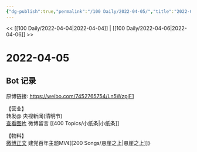 ```yaml
---
{"dg-publish":true,"permalink":"/100 Daily/2022-04-05/","title":"2022-04-05","created":"2022-11-21T00:21:35.000+08:00","updated":"2023-01-09T17:24:41.024+08:00"}
---
```



<< [[100 Daily/2022-04-04\|2022-04-04]] | [[100 Daily/2022-04-06\|2022-04-06]] >>

# 2022-04-05

## Bot 记录

原博链接: https://weibo.com/7452765754/Ln5WzpjF1

【营业】  
[](https://weibo.com/detail/4754683635438934) 转发@ 央视新闻(清明节)  
[查看图片](https://wx3.sinaimg.cn/large/0088n2Pggy1h0zagqtcgjj30yi075gly.jpg) 微博留言 [](https://weibo.com/detail/4753558354004488) [[400 Topics/小纸条\|小纸条]]

【物料】  
[微博正文](https://weibo.com/detail/4641047008774797) 建党百年主题MV《[[200 Songs/悬崖之上\|悬崖之上]]》
